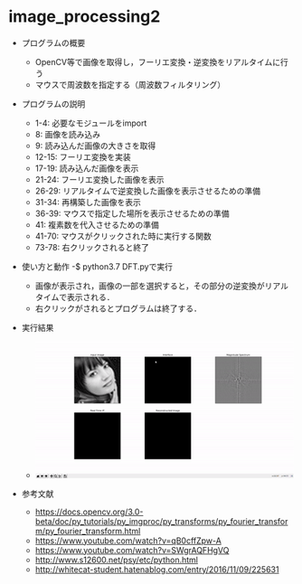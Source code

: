 # image_processing2
- プログラムの概要
  - OpenCV等で画像を取得し，フーリエ変換・逆変換をリアルタイムに行う
  - マウスで周波数を指定する（周波数フィルタリング）
- プログラムの説明

  - 1-4: 必要なモジュールをimport
  - 8: 画像を読み込み
  - 9: 読み込んだ画像の大きさを取得
  - 12-15: フーリエ変換を実装
  - 17-19: 読み込んだ画像を表示
  - 21-24: フーリエ変換した画像を表示
  - 26-29: リアルタイムで逆変換した画像を表示させるための準備
  - 31-34: 再構築した画像を表示 
  - 36-39: マウスで指定した場所を表示させるための準備
  - 41: 複素数を代入させるための準備
  - 41-70: マウスがクリックされた時に実行する関数
  - 73-78: 右クリックされると終了

- 使い方と動作
  -$ python3.7 DFT.pyで実行
  - 画像が表示され，画像の一部を選択すると，その部分の逆変換がリアルタイムで表示される．
  - 右クリックがされるとプログラムは終了する．
  
- 実行結果
  - ![GIF](https://github.com/acaptakiyudin04/image_processing2/blob/master/gif2.gif)
 
- 参考文献
  - https://docs.opencv.org/3.0-beta/doc/py_tutorials/py_imgproc/py_transforms/py_fourier_transform/py_fourier_transform.html
  - https://www.youtube.com/watch?v=qB0cffZpw-A
  - https://www.youtube.com/watch?v=SWgrAQFHgVQ
  - http://www.s12600.net/psy/etc/python.html
  - http://whitecat-student.hatenablog.com/entry/2016/11/09/225631
